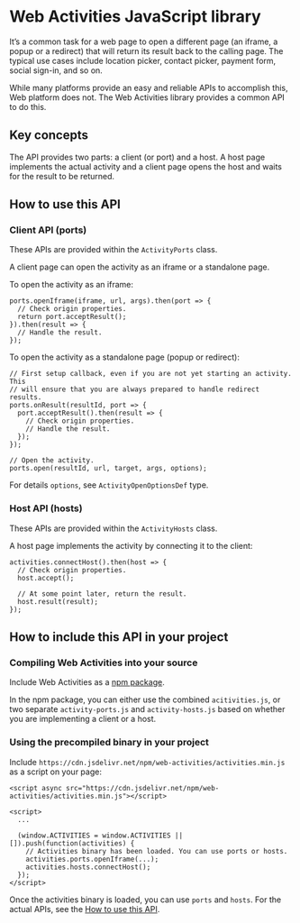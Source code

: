 # Web Activities JavaScript library

It’s a common task for a web page to open a different page (an iframe, a popup or a redirect) that will return its result back to the calling page. The typical use cases include location picker, contact picker, payment form, social sign-in, and so on.

While many platforms provide an easy and reliable APIs to accomplish this, Web platform does not. The Web Activities library provides a common API to do this.

## Key concepts

The API provides two parts: a client (or port) and a host. A host page implements the actual activity and a client page opens the host and waits for the result to be returned.

## How to use this API

### Client API (ports)

These APIs are provided within the `ActivityPorts` class.

A client page can open the activity as an iframe or a standalone page.

To open the activity as an iframe:
```
ports.openIframe(iframe, url, args).then(port => {
  // Check origin properties.
  return port.acceptResult();
}).then(result => {
  // Handle the result.
});
```

To open the activity as a standalone page (popup or redirect):
```
// First setup callback, even if you are not yet starting an activity. This
// will ensure that you are always prepared to handle redirect results.
ports.onResult(resultId, port => {
  port.acceptResult().then(result => {
    // Check origin properties.
    // Handle the result.
  });
});

// Open the activity.
ports.open(resultId, url, target, args, options);
```

For details `options`, see `ActivityOpenOptionsDef` type.


### Host API (hosts)

These APIs are provided within the `ActivityHosts` class.

A host page implements the activity by connecting it to the client:
```
activities.connectHost().then(host => {
  // Check origin properties.
  host.accept();

  // At some point later, return the result.
  host.result(result);
});
```

## How to include this API in your project

### Compiling Web Activities into your source

Include Web Activities as a [npm package](https://www.npmjs.com/package/web-activities).

In the npm package, you can either use the combined `acitivities.js`, or two separate `activity-ports.js` and `activity-hosts.js` based on whether you are implementing a client or a host.

### Using the precompiled binary in your project

Include `https://cdn.jsdelivr.net/npm/web-activities/activities.min.js` as a script on your page:

```
<script async src="https://cdn.jsdelivr.net/npm/web-activities/activities.min.js"></script>

<script>
  ...

  (window.ACTIVITIES = window.ACTIVITIES || []).push(function(activities) {
    // Activities binary has been loaded. You can use ports or hosts.
    activities.ports.openIframe(...);
    activities.hosts.connectHost();
  });
</script>
```

Once the activities binary is loaded, you can use `ports` and `hosts`. For the actual APIs,
see the [How to use this API](#how-to-use-this-api).
